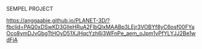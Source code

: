 SEMPEL PROJECT



https://anggaabie.github.io/PLANET-3D/?fbclid=PAQ0xDSwKD3GlleHRuA2FlbQIxMAABp3LEjr3VOBYf8yC6osf00FYaOco8ymDJvGbgTtHOyD51XJHqcYzh6j3WFnPe_aem_oJpm1vPfYLYJJ2Be1wdFjA
